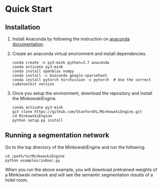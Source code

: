 # Quick Start

## Installation

1. Install Anaconda by following the instruction on [anaconda documentation](https://docs.anaconda.com/anaconda/install/).

2. Create an anaconda virtual environment and install dependencies.

    ```
    conda create -n py3-mink python=3.7 anaconda
    conda activate py3-mink
    conda install openblas numpy
    conda install -c bioconda google-sparsehash
    conda install pytorch torchvision -c pytorch  # Use the correct cudatoolkit version
    ```

3. Once you setup the environment, download the repository and install the MinkowskiEngine.

    ```
    conda activate py3-mink
    git clone https://github.com/StanfordVL/MinkowskiEngine.git
    cd MinkowskiEngine
    python setup.py install
    ```

## Running a segmentation network

Go to the top directory of the MinkowskiEngine and run the following.

```
cd /path/to/MinkowskiEngine
python examples/indoor.py
```

When you run the above example, you will download pretrained-weights of a
Minkowski network and will see the semantic segmentation results of a hotel
room.

